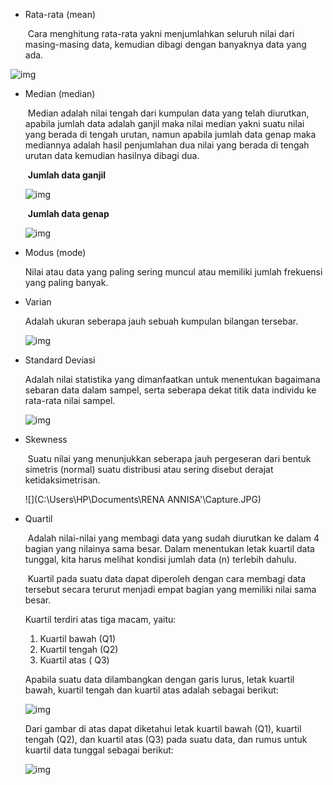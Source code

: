 - Rata-rata (mean)

  ​	Cara menghitung rata-rata yakni menjumlahkan seluruh nilai dari masing-masing data, kemudian dibagi dengan banyaknya data yang ada.

![img](https://2.bp.blogspot.com/-x0k3P0f7WBw/Vh9rUXLcYfI/AAAAAAAAAVE/5jXZ8kqKEao/s1600/S%2Bo1.PNG)



- Median (median)

  ​	Median adalah nilai tengah dari kumpulan data yang telah diurutkan, apabila jumlah data adalah ganjil maka nilai median yakni suatu nilai yang berada di tengah urutan, namun apabila jumlah data genap maka mediannya adalah hasil penjumlahan dua nilai yang berada di tengah urutan data kemudian hasilnya dibagi dua.

  ​																**Jumlah data ganjil**

  ![img](https://3.bp.blogspot.com/-I4_1poQzeOg/Vh90brSorfI/AAAAAAAAAWE/lXCdvB8yvlY/s1600/s7.PNG)

  ​																**Jumlah data genap**

  ![img](https://4.bp.blogspot.com/-72tNBQ04j4E/Vh93z8Qw47I/AAAAAAAAAWY/eQQ58M6AxqE/s1600/s88.PNG)

  

- Modus (mode)

  Nilai atau data yang paling sering muncul atau memiliki jumlah frekuensi yang paling banyak.

- Varian

  Adalah ukuran seberapa jauh sebuah kumpulan bilangan tersebar.

  ![img](https://rumusrumus.com/wp-content/uploads/2018/12/cc1.jpg)

- Standard Deviasi

  Adalah nilai statistika yang dimanfaatkan untuk menentukan bagaimana sebaran data dalam sampel, serta seberapa dekat titik data individu ke rata-rata nilai sampel.

  ![img](https://rumusrumus.com/wp-content/uploads/2018/12/cc2.jpg)

- Skewness 

  ​	Suatu nilai yang menunjukkan seberapa jauh pergeseran dari bentuk simetris (normal) suatu distribusi atau sering disebut derajat ketidaksimetrisan.

  ![](C:\Users\HP\Documents\RENA ANNISA'\Capture.JPG)

- Quartil

  ​	Adalah nilai-nilai yang membagi data yang sudah diurutkan ke dalam 4 bagian yang nilainya sama besar. Dalam menentukan letak kuartil data tunggal, kita harus melihat kondisi jumlah data (n) terlebih dahulu.

  ​	Kuartil pada suatu data dapat diperoleh dengan cara membagi data tersebut secara terurut menjadi empat bagian yang memiliki nilai sama besar.

  Kuartil terdiri atas tiga macam, yaitu:

  1. Kuartil bawah (Q1)
  2. Kuartil tengah (Q2)
  3. Kuartil atas ( Q3)

  Apabila suatu data dilambangkan dengan garis lurus, letak kuartil bawah, kuartil tengah dan kuartil atas adalah sebagai berikut:

  ![img](https://www.ruangguru.co.id/wp-content/uploads/2018/02/kuartil-1.jpg)

  Dari gambar di atas dapat diketahui letak  kuartil bawah (Q1), kuartil tengah (Q2), dan kuartil atas (Q3) pada suatu data, dan rumus untuk kuartil data tunggal sebagai berikut:

  

  ![img](https://rumusbilangan.com/wp-content/uploads/2019/01/Rumus-Kuartil.jpg)
